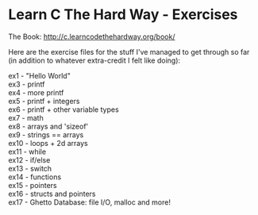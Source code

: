 Learn C The Hard Way - Exercises
================================

The Book: http://c.learncodethehardway.org/book/  

Here are the exercise files for the stuff I've managed to get through
so far (in addition to whatever extra-credit I felt like doing):  
  
ex1  - "Hello World"  
ex3  - printf  
ex4  - more printf  
ex5  - printf + integers  
ex6  - printf + other variable types  
ex7  - math  
ex8  - arrays and 'sizeof'  
ex9  - strings == arrays  
ex10 - loops + 2d arrays  
ex11 - while  
ex12 - if/else  
ex13 - switch  
ex14 - functions  
ex15 - pointers  
ex16 - structs and pointers  
ex17 - Ghetto Database: file I/O, malloc and more!  

